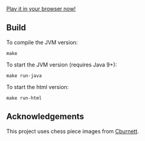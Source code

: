 
[Play it in your browser now!](http://cdietze.github.io/rook/)

## Build

To compile the JVM version:

    make
    
To start the JVM version (requires Java 9+):

    make run-java
    
To start the html version:

    make run-html

## Acknowledgements
This project uses chess piece images from [Cburnett](https://en.wikipedia.org/wiki/User:Cburnett).
